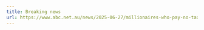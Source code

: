 ```yaml
---
title: Breaking news
url: https://www.abc.net.au/news/2025-06-27/millionaires-who-pay-no-tax-and-richest-and-poorest-postcodes/105468666
---
```

